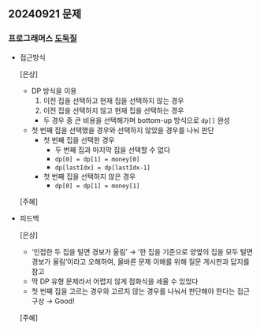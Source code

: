 ## 20240921 문제

### 프로그래머스 [도둑질](https://school.programmers.co.kr/learn/courses/30/lessons/42897)

- 접근방식

  [은상]
  - DP 방식을 이용
    1. 이전 집을 선택하고 현재 집을 선택하지 않는 경우
    2. 이전 집을 선택하지 않고 현재 집을 선택하는 경우
    - 두 경우 중 큰 비용을 선택해가며 bottom-up 방식으로 `dp[]` 완성
  - 첫 번째 집을 선택했을 경우와 선택하지 않았을 경우를 나눠 판단
    - 첫 번째 집을 선택한 경우
        - 두 번째 집과 마지막 집을 선택할 수 없다
        - `dp[0] = dp[1] = money[0]`
        - `dp[lastIdx] = dp[lastIdx-1]`
    - 첫 번째 집을 선택하지 않은 경우
        - `dp[0] = dp[1] = money[1]`
  
  [주혜]
  
- 피드백

  [은상]
  - ‘인접한 두 집을 털면 경보가 울림’ → ‘한 집을 기준으로 양옆의 집을 모두 털면 경보가 울림’이라고 오해하여, 올바른 문제 이해를 위해 질문 게시판과 답지를 참고
  - 딱 DP 유형 문제라서 어렵지 않게 점화식을 세울 수 있었다
  - 첫 번째 집을 고르는 경우와 고르지 않는 경우를 나눠서 판단해야 한다는 접근 구상 → Good!
  
  [주혜]
  
